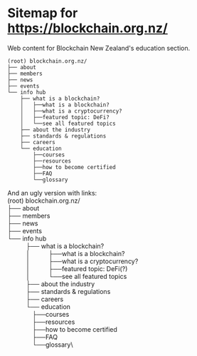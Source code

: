 # Sitemap for https://blockchain.org.nz/
Web content for Blockchain New Zealand's education section.
```
(root) blockchain.org.nz/
├── about
├── members
├── news
├── events
└── info hub
    ├── what is a blockchain?
    │   ├──what is a blockchain?
    │   ├──what is a cryptocurrency?
    │   ├──featured topic: DeFi?
    │   └──see all featured topics
    ├── about the industry
    ├── standards & regulations
    ├── careers
    └── education
        ├──courses
        ├──resources
        ├──how to become certified
        ├──FAQ
        └──glossary
```   

And an ugly version with links:\
(root) blockchain.org.nz/\
├── about\
├── members\
├── news\
├── events\
└── info hub\
   ├── what is a blockchain?\
   │   ├──what is a blockchain?\
   │   ├──what is a cryptocurrency?\
   │   ├──featured topic: DeFi(?)\
   │   └──see all featured topics\
   ├── about the industry\
   ├── standards & regulations\
   ├── careers\
   └── education\
       ├──courses\
       ├──resources\
       ├──how to become certified\
       ├──FAQ\
       └──glossary\
